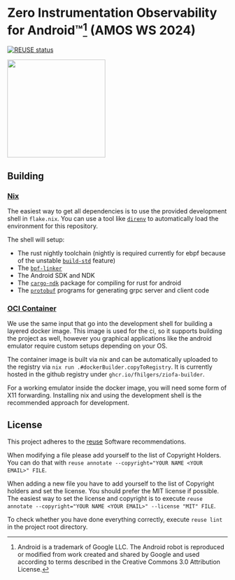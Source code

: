 <!--
SPDX-FileCopyrightText: 2024 Felix Hilgers <felix.hilgers@fau.de>

SPDX-License-Identifier: MIT
-->

# Zero Instrumentation Observability for Android™[^1] (AMOS WS 2024)

[![REUSE status](https://api.reuse.software/badge/github.com/amosproj/amos2024ws03-android-zero-instrumentation)](https://api.reuse.software/info/github.com/amosproj/amos2024ws03-android-zero-instrumentation)

<img src="Deliverables/sprint-01/team-logo.svg" width="224">

## Building

### [Nix](https://nixos.org/download/)

The easiest way to get all dependencies is to use the provided development shell in `flake.nix`.
You can use a tool like [`direnv`](https://github.com/direnv/direnv) to automatically load the environment for this repository.

The shell will setup:

- The rust nightly toolchain (nightly is required currently for ebpf because of the unstable [`build-std`](https://doc.rust-lang.org/cargo/reference/unstable.html#build-std) feature)
- The [`bpf-linker`](https://github.com/aya-rs/bpf-linker/)
- The Android SDK and NDK
- The [`cargo-ndk`](https://github.com/bbqsrc/cargo-ndk) package for compiling for rust for android
- The [`protobuf`](https://protobuf.dev/) programs for generating grpc server and client code

### [OCI Container](https://opencontainers.org/)

We use the same input that go into the development shell for building a layered docker image.
This image is used for the ci, so it supports building the project as well, however you graphical applications like the android emulator require custom setups depending on your OS.

The container image is built via nix and can be automatically uploaded to the registry via `nix run .#dockerBuilder.copyToRegistry`.
It is currently hosted in the github registry under `ghcr.io/fhilgers/ziofa-builder`.

For a working emulator inside the docker image, you will need some form of X11 forwarding.
Installing nix and using the development shell is the recommended approach for development.

[^1]: Android is a trademark of Google LLC. The Android robot is reproduced or modified from work created and shared by Google and used according to terms described in the Creative Commons 3.0 Attribution License.

## License

This project adheres to the [reuse](https://reuse.software/) Software recommendations. 

When modifying a file please add yourself to the list of Copyright Holders.
You can do that with `reuse annotate --copyright="YOUR NAME <YOUR EMAIL>" FILE`.

When adding a new file you have to add yourself to the list of Copyright holders and set the license.
You should prefer the MIT license if possible.
The easiest way to set the license and copyright is to execute `reuse annotate --copyright="YOUR NAME <YOUR EMAIL>" --license "MIT" FILE`.

To check whether you have done everything correctly, execute `reuse lint` in the project root directory.